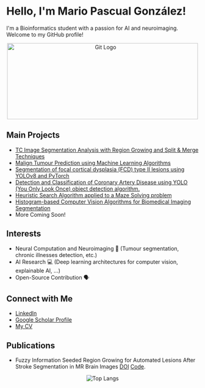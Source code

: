 # Hello, I'm Mario Pascual González!

I'm a Bioinformatics student with a passion for AI and neuroimaging. Welcome to my GitHub profile!

<p align="center">
  <img src="https://github.com/MarioPasc/MarioPasc/assets/120520768/858b0a99-8ccb-4b24-9218-218d4b6c4dab" width="500" height="200" alt="Git Logo"/>
</p>

## Main Projects
- [TC Image Segmentation Analysis with Region Growing and Split & Merge Techniques](https://github.com/MarioPasc/Region-Growing-Split-and-Merge-algorithms-in-Python)
- [Malign Tumour Prediction using Machine Learning Algorithms](https://github.com/MarioPasc/BCW-Dataset-Tumor-Prediction-using-Machine-Learning)
- [Segmentation of focal cortical dysplasia (FCD) type II lesions using YOLOv8 and PyTorch](https://github.com/MarioPasc/Epilepsy-Displasia-focal-Segmentation)
- [Detection and Classification of Coronary Artery Disease using YOLO (You Only Look Once) object detection algorithm.](https://github.com/MarioPasc/Atheroesclerosis_Detection)
- [Heuristic Search Algorithm applied to a Maze Solving problem](https://github.com/MarioPasc/A-Star-Algorithm-for-Maze-Solving)
- [Histogram-based Computer Vision Algorithms for Biomedical Imaging Segmentation](https://github.com/MarioPasc/Biomedical-images-third-ass)
- More Coming Soon!

## Interests
- Neural Computation and Neuroimaging 🧠 (Tumour segmentation, chronic illnesses detection, etc.)              
- AI Research 💻 (Deep learning architectures for computer vision, explainable AI, ...)                        
- Open-Source Contribution 🗣️                                                                                 

## Connect with Me
- [LinkedIn](https://www.linkedin.com/in/mario-pascual-gonzalez)
- [Google Scholar Profile](https://scholar.google.com/citations?hl=en&user=47ei0IcAAAAJ)
- [My CV](https://drive.google.com/file/d/1fdOJZUajbW59Zewsa_wvF7ig1f0IfgIL/view)

## Publications
- Fuzzy Information Seeded Region Growing for Automated Lesions After Stroke Segmentation in MR Brain Images [DOI](https://arxiv.org/abs/2311.11742v1) [Code](https://github.com/MarioPasc/FISRG-for-Automated-Lesion-After-Stroke-Segmentation-in-MRI).  

<p align="center">
  <img src="https://github-readme-stats.vercel.app/api/top-langs/?username=mariopasc&hide=jupyter%20notebook,html" alt="Top Langs"/>
</p>

